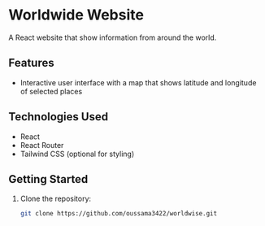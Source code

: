 # Worldwide Website  

A React website  that show information from around the world.  

## Features  

- Interactive user interface with a map that shows latitude and longitude of selected places

## Technologies Used  

- React  
- React Router  
- Tailwind CSS (optional for styling)  

## Getting Started  

1. Clone the repository:  
   ```bash  
   git clone https://github.com/oussama3422/worldwise.git
